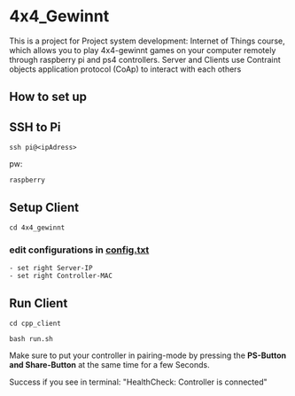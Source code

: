 # 4x4_Gewinnt
This is a project for Project system development: Internet of Things course, which allows you to play 4x4-gewinnt games on your computer remotely through raspberry pi and ps4 controllers.
Server and Clients use Contraint objects application protocol (CoAp) to interact with each others

## How to set up

## SSH to Pi
```
ssh pi@<ipAdress>
```
pw: 
```
raspberry
```
## Setup Client
```
cd 4x4_gewinnt
```
### edit configurations in [config.txt](config.txt)
```
- set right Server-IP
- set right Controller-MAC
```
## Run Client
```
cd cpp_client

bash run.sh
```
Make sure to put your controller in pairing-mode by pressing the __PS-Button and Share-Button__ at the same time for a few Seconds.

Success if you see in terminal: "HealthCheck: Controller is connected"